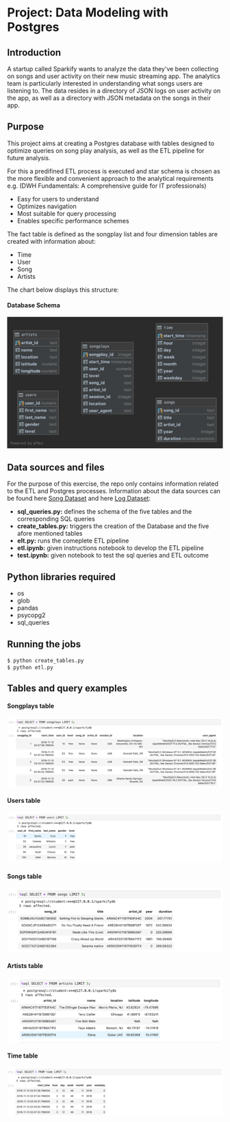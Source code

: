 # Project: Data Modeling with Postgres

## Introduction
A startup called Sparkify wants to analyze the data they've been collecting on songs and user activity on their new music streaming app. The analytics team is particularly interested in understanding what songs users are listening to. The data resides in a directory of JSON logs on user activity on the app, as well as a directory with JSON metadata on the songs in their app.

## Purpose
This project aims at creating a Postgres database with tables designed to optimize queries on song play analysis, as well as the ETL pipeline for future analysis.

For this a predifined ETL process is executed and star schema is chosen as the more flexible and convenient approach to the analytical requirements e.g. (DWH Fundamentals: A comprehensive guide for IT professionals)

- Easy for users to understand
- Optimizes navigation
- Most suitable for query processing
- Enables specific performance schemes

The fact table is defined as the songplay list and four dimension tables are created with information about:

- Time
- User
- Song
- Artists

The chart below displays this structure:

#### Database Schema
![alt text](https://github.com/phidesigner/DE_nanodegree/blob/master/Project%201/Pics/ERD.png)

## Data sources and files
For the purpose of this exercise, the repo only contains information related to the ETL and Postgres processes. Information about the data sources can be found here [Song Dataset](http://millionsongdataset.com/) and here [Log Dataset](https://github.com/Interana/eventsim):

- **sql_queries.py:** defines the schema of the five tables and the corresponding SQL queries
- **create_tables.py:** triggers the creation of the Database and the five afore mentioned tables
- **elt.py:** runs the comeplete ETL pipeline
- **etl.ipynb:** given instructions notebook to develop the ETL pipeline
- **test.ipynb:** given notebook to test the sql queries and ETL outcome

## Python libraries required
- os
- glob
- pandas
- psycopg2
- sql_queries
 
## Running the jobs
```
$ python create_tables.py
$ python etl.py
```
## Tables and query examples
#### Songplays table
![alt text](https://github.com/phidesigner/DE_nanodegree/blob/master/Project%201/Pics/songplays.png)

#### Users table
![alt text](https://github.com/phidesigner/DE_nanodegree/blob/master/Project%201/Pics/users.png)

#### Songs table
![alt text](https://github.com/phidesigner/DE_nanodegree/blob/master/Project%201/Pics/songs.png)

#### Artists table
![alt text](https://github.com/phidesigner/DE_nanodegree/blob/master/Project%201/Pics/artists.png)

#### Time table
![alt text](https://github.com/phidesigner/DE_nanodegree/blob/master/Project%201/Pics/time.png)


